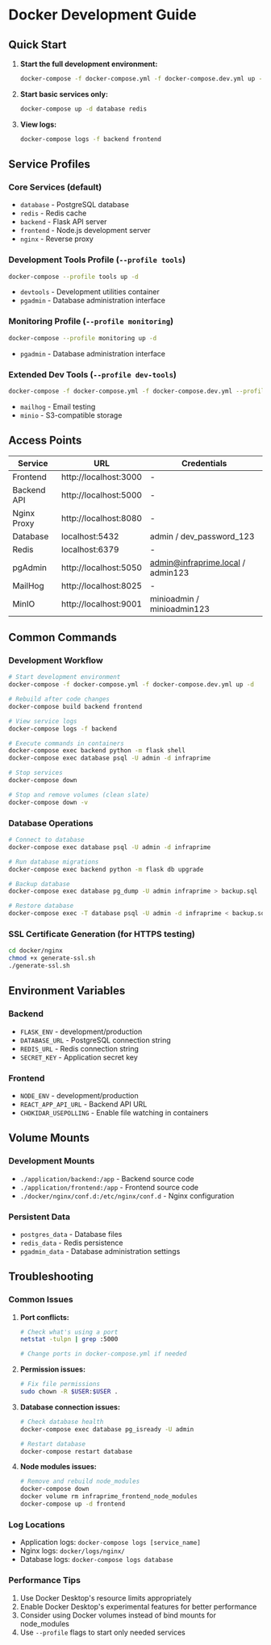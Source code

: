 # Docker Development Guide

## Quick Start

1. **Start the full development environment:**
   ```bash
   docker-compose -f docker-compose.yml -f docker-compose.dev.yml up -d
   ```

2. **Start basic services only:**
   ```bash
   docker-compose up -d database redis
   ```

3. **View logs:**
   ```bash
   docker-compose logs -f backend frontend
   ```

## Service Profiles

### Core Services (default)
- `database` - PostgreSQL database
- `redis` - Redis cache
- `backend` - Flask API server
- `frontend` - Node.js development server
- `nginx` - Reverse proxy

### Development Tools Profile (`--profile tools`)
```bash
docker-compose --profile tools up -d
```
- `devtools` - Development utilities container
- `pgadmin` - Database administration interface

### Monitoring Profile (`--profile monitoring`)
```bash
docker-compose --profile monitoring up -d
```
- `pgadmin` - Database administration interface

### Extended Dev Tools (`--profile dev-tools`)
```bash
docker-compose -f docker-compose.yml -f docker-compose.dev.yml --profile dev-tools up -d
```
- `mailhog` - Email testing
- `minio` - S3-compatible storage

## Access Points

| Service | URL | Credentials |
|---------|-----|-------------|
| Frontend | http://localhost:3000 | - |
| Backend API | http://localhost:5000 | - |
| Nginx Proxy | http://localhost:8080 | - |
| Database | localhost:5432 | admin / dev_password_123 |
| Redis | localhost:6379 | - |
| pgAdmin | http://localhost:5050 | admin@infraprime.local / admin123 |
| MailHog | http://localhost:8025 | - |
| MinIO | http://localhost:9001 | minioadmin / minioadmin123 |

## Common Commands

### Development Workflow
```bash
# Start development environment
docker-compose -f docker-compose.yml -f docker-compose.dev.yml up -d

# Rebuild after code changes
docker-compose build backend frontend

# View service logs
docker-compose logs -f backend

# Execute commands in containers
docker-compose exec backend python -m flask shell
docker-compose exec database psql -U admin -d infraprime

# Stop services
docker-compose down

# Stop and remove volumes (clean slate)
docker-compose down -v
```

### Database Operations
```bash
# Connect to database
docker-compose exec database psql -U admin -d infraprime

# Run database migrations
docker-compose exec backend python -m flask db upgrade

# Backup database
docker-compose exec database pg_dump -U admin infraprime > backup.sql

# Restore database
docker-compose exec -T database psql -U admin -d infraprime < backup.sql
```

### SSL Certificate Generation (for HTTPS testing)
```bash
cd docker/nginx
chmod +x generate-ssl.sh
./generate-ssl.sh
```

## Environment Variables

### Backend
- `FLASK_ENV` - development/production
- `DATABASE_URL` - PostgreSQL connection string
- `REDIS_URL` - Redis connection string
- `SECRET_KEY` - Application secret key

### Frontend
- `NODE_ENV` - development/production
- `REACT_APP_API_URL` - Backend API URL
- `CHOKIDAR_USEPOLLING` - Enable file watching in containers

## Volume Mounts

### Development Mounts
- `./application/backend:/app` - Backend source code
- `./application/frontend:/app` - Frontend source code
- `./docker/nginx/conf.d:/etc/nginx/conf.d` - Nginx configuration

### Persistent Data
- `postgres_data` - Database files
- `redis_data` - Redis persistence
- `pgadmin_data` - Database administration settings

## Troubleshooting

### Common Issues

1. **Port conflicts:**
   ```bash
   # Check what's using a port
   netstat -tulpn | grep :5000
   
   # Change ports in docker-compose.yml if needed
   ```

2. **Permission issues:**
   ```bash
   # Fix file permissions
   sudo chown -R $USER:$USER .
   ```

3. **Database connection issues:**
   ```bash
   # Check database health
   docker-compose exec database pg_isready -U admin
   
   # Restart database
   docker-compose restart database
   ```

4. **Node modules issues:**
   ```bash
   # Remove and rebuild node_modules
   docker-compose down
   docker volume rm infraprime_frontend_node_modules
   docker-compose up -d frontend
   ```

### Log Locations
- Application logs: `docker-compose logs [service_name]`
- Nginx logs: `docker/logs/nginx/`
- Database logs: `docker-compose logs database`

### Performance Tips
1. Use Docker Desktop's resource limits appropriately
2. Enable Docker Desktop's experimental features for better performance
3. Consider using Docker volumes instead of bind mounts for node_modules
4. Use `--profile` flags to start only needed services
